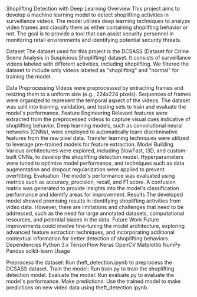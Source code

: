 Shoplifting Detection with Deep Learning
Overview
This project aims to develop a machine learning model to detect shoplifting activities in surveillance videos. The model utilizes deep learning techniques to analyze video frames and classify them as either containing shoplifting behavior or not. The goal is to provide a tool that can assist security personnel in monitoring retail environments and identifying potential security threats.

Dataset
The dataset used for this project is the DCSASS (Dataset for Crime Scene Analysis in Suspicious Shoplifting) dataset. It consists of surveillance videos labeled with different activities, including shoplifting. We filtered the dataset to include only videos labeled as "shoplifting" and "normal" for training the model.

Data Preprocessing
Videos were preprocessed by extracting frames and resizing them to a uniform size (e.g., 224x224 pixels).
Sequences of frames were organized to represent the temporal aspect of the videos.
The dataset was split into training, validation, and testing sets to train and evaluate the model's performance.
Feature Engineering
Relevant features were extracted from the preprocessed videos to capture visual cues indicative of shoplifting behavior.
Deep learning models, such as convolutional neural networks (CNNs), were employed to automatically learn discriminative features from the raw pixel data.
Transfer learning techniques were utilized to leverage pre-trained models for feature extraction.
Model Building
Various architectures were explored, including SlowFast, I3D, and custom-built CNNs, to develop the shoplifting detection model.
Hyperparameters were tuned to optimize model performance, and techniques such as data augmentation and dropout regularization were applied to prevent overfitting.
Evaluation
The model's performance was evaluated using metrics such as accuracy, precision, recall, and F1 score.
A confusion matrix was generated to provide insights into the model's classification performance and identify areas for improvement.
Results
The developed model showed promising results in identifying shoplifting activities from video data.
However, there are limitations and challenges that need to be addressed, such as the need for large annotated datasets, computational resources, and potential biases in the data.
Future Work
Future improvements could involve fine-tuning the model architecture, exploring advanced feature extraction techniques, and incorporating additional contextual information for better detection of shoplifting behaviors.
Dependencies
Python 3.x
TensorFlow
Keras
OpenCV
Matplotlib
NumPy
Pandas
scikit-learn
Usage

Preprocess the dataset: Run theft_detection.ipynb to preprocess the DCSASS dataset.
Train the model: Run train.py to train the shoplifting detection model.
Evaluate the model: Run evaluate.py to evaluate the model's performance.
Make predictions: Use the trained model to make predictions on new video data using theft_detection.ipynb.
